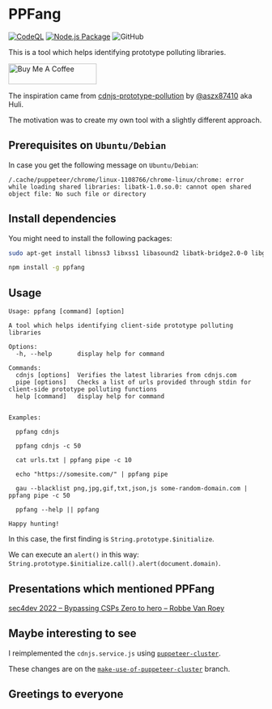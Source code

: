 # PPFang

[![CodeQL](https://github.com/acuciureanu/ppfang/actions/workflows/codeql-analysis.yml/badge.svg)](https://github.com/acuciureanu/ppfang/actions/workflows/codeql-analysis.yml) [![Node.js Package](https://github.com/acuciureanu/ppfang/actions/workflows/publish.yml/badge.svg)](https://github.com/acuciureanu/ppfang/actions/workflows/publish.yml) ![GitHub](https://img.shields.io/github/license/acuciureanu/ppfang)

This is a tool which helps identifying prototype polluting libraries.

<a href="https://www.buymeacoffee.com/alexcuciureanu" target="_blank"><img src="https://cdn.buymeacoffee.com/buttons/default-orange.png" alt="Buy Me A Coffee" height="41" width="174"></a>

The inspiration came from [cdnjs-prototype-pollution](https://github.com/aszx87410/cdnjs-prototype-pollution) by [@aszx87410](https://github.com/aszx87410) aka Huli.

The motivation was to create my own tool with a slightly different approach.

## Prerequisites on `Ubuntu/Debian`

In case you get the following message on `Ubuntu/Debian`:

```
/.cache/puppeteer/chrome/linux-1108766/chrome-linux/chrome: error while loading shared libraries: libatk-1.0.so.0: cannot open shared object file: No such file or directory
```

## Install dependencies

You might need to install the following packages:

```sh
sudo apt-get install libnss3 libxss1 libasound2 libatk-bridge2.0-0 libgtk-3-0 libgbm-dev
```

```sh
npm install -g ppfang
```

## Usage

```text
Usage: ppfang [command] [option]

A tool which helps identifying client-side prototype polluting libraries

Options:
  -h, --help       display help for command

Commands:
  cdnjs [options]  Verifies the latest libraries from cdnjs.com
  pipe [options]   Checks a list of urls provided through stdin for client-side prototype polluting functions
  help [command]   display help for command


Examples:

  ppfang cdnjs

  ppfang cdnjs -c 50

  cat urls.txt | ppfang pipe -c 10

  echo "https://somesite.com/" | ppfang pipe

  gau --blacklist png,jpg,gif,txt,json,js some-random-domain.com | ppfang pipe -c 50

  ppfang --help || ppfang

Happy hunting!
```

In this case, the first finding is `String.prototype.$initialize`.

We can execute an `alert()` in this way: `String.prototype.$initialize.call().alert(document.domain)`.

## Presentations which mentioned PPFang

[sec4dev 2022 – Bypassing CSPs Zero to hero – Robbe Van Roey](https://www.youtube.com/watch?v=V75Bg2Y0_8k)

## Maybe interesting to see

I reimplemented the `cdnjs.service.js` using [`puppeteer-cluster`](https://github.com/thomasdondorf/puppeteer-cluster).

These changes are on the [`make-use-of-puppeteer-cluster`](https://github.com/acuciureanu/ppfang/tree/make-use-of-puppeteer-cluster) branch.

## Greetings to everyone
